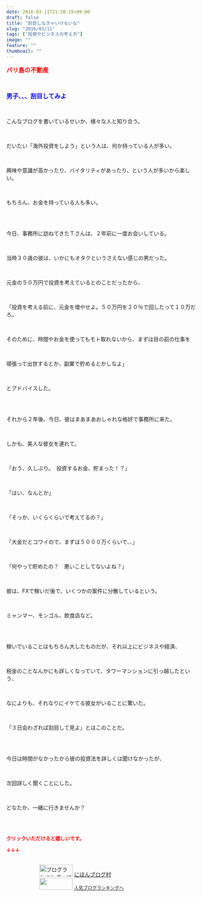 ```yaml
---
date: 2016-03-11T21:50:15+09:00
draft: false
title: "刮目しなきゃいけないな"
slug: "2016/03/11"
tags: ["投資やビジネスの考え方"]
image: ""
feature: ""
thumbnail: ""
---
```

<p><font color="#ff0000" size="3"><strong>バリ島の不動産</strong></font></p><br/><p><font color="#0000ff" size="3"><strong>男子、、、刮目してみよ</strong></font></p><br/><p>こんなブログを書いているせいか、様々な人と知り合う。</p><br/><p>だいたい「海外投資をしよう」という人は、何か持っている人が多い。</p><br/><p>興味や意識が高かったり、バイタリティがあったり、という人が多いから楽しい。</p><br/><p>もちろん、お金を持っている人も多い。</p><br/><br/><p>今日、事務所に訪ねてきたＴさんは、２年前に一度お会いしている。</p><br/><p>当時３０歳の彼は、いかにもオタクというさえない感じの男だった。</p><br/><p>元金の５０万円で投資を考えているとのことだったから、</p><br/><p>「投資を考える前に、元金を増やせよ。５０万円を２０％で回したって１０万だろ。</p><br/><p>そのために、時間やお金を使ってもモト取れないから、まずは目の前の仕事を</p><br/><p>頑張って出世するとか、副業で貯めるとかしなよ」</p><br/><p>とアドバイスした。</p><br/><br/><p>それから２年後、今日、彼はまあまあおしゃれな格好で事務所に来た。</p><br/><p>しかも、美人な彼女を連れて。</p><br/><p>「おう、久しぶり。　投資するお金、貯まった！？」</p><br/><p>「はい、なんとか」</p><br/><p>「そっか、いくらくらいで考えてるの？」</p><br/><p>「大金だとコワイので、まずは５０００万くらいで、、」</p><br/><p>「何やって貯めたの？　悪いことしてないよね？」</p><br/><p>彼は、FXで稼いだ後で、いくつかの案件に分散しているという。</p><br/><p>ミャンマー、モンゴル、飲食店など。</p><br/><br/><p>稼いでいることはもちろん大したものだが、それ以上にビジネスや経済、</p><br/><p>税金のことなんかにも詳しくなっていて、タワーマンションに引っ越したという、</p><br/><p>なによりも、それなりにイケてる彼女がいることに驚いた。</p><br/><p>「３日会わざれば刮目して見よ」とはこのことだ。</p><br/><br/><p>今日は時間がなかったから彼の投資法を詳しくは聞けなかったが、</p><br/><p>次回詳しく聞くことにした。</p><br/><p>どなたか、一緒に行きませんか？</p><br/><br/><p><font color="#ff0000" size="2"><strong>クリックいただけると嬉しいです。<br/></strong></font></p><p><font color="#ff0000" size="2"><strong>↓↓↓</strong></font></p><p><br/><a href="ranking.html" target="_blank"><img border="0" alt="ブログランキング・にほんブログ村へ" src="data:image/svg+xml;charset=utf-8,%3Csvg%20xmlns%3D%22http%3A%2F%2Fwww.w3.org%2F2000%2Fsvg%22%20title%3D%22Placeholder%20for%20Images%22%20role%3D%22presentation%22%20viewBox%3D%220%200%2088%2031%22%20%2F%3E" width="88" height="31" data-src="https://img-proxy.blog-video.jp/images?url=http%3A%2F%2Fwww.blogmura.com%2Fimg%2Fwww88_31.gif" style="aspect-ratio: auto 88 / 31;"/><noscript><img border="0" alt="ブログランキング・にほんブログ村へ" src="https://img-proxy.blog-video.jp/images?url=http%3A%2F%2Fwww.blogmura.com%2Fimg%2Fwww88_31.gif" width="88" height="31"></noscript></a> <a href="ranking.html" target="_blank">にほんブログ村</a> <br/><a title="人気ブログランキングへ" href="link.php?1804582"><img border="0" src="data:image/svg+xml;charset=utf-8,%3Csvg%20xmlns%3D%22http%3A%2F%2Fwww.w3.org%2F2000%2Fsvg%22%20title%3D%22Placeholder%20for%20Images%22%20role%3D%22presentation%22%20viewBox%3D%220%200%2088%2031%22%20%2F%3E" width="88" height="31" data-src="https://blog.with2.net/img/banner/banner_22.gif" style="aspect-ratio: auto 88 / 31;"/><noscript><img border="0" src="https://blog.with2.net/img/banner/banner_22.gif" width="88" height="31"></noscript></a> <a style="FONT-SIZE: 12px" href="link.php?1804582">人気ブログランキングへ</a> </p>

